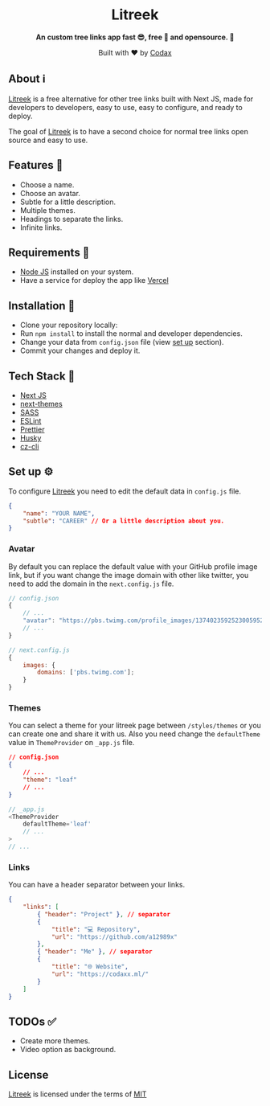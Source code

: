 <h1 align="center">Litreek</h1>

<p align="center"><b>An custom tree links app fast 😎, free 🤯 and opensource. 💪</b></p>
<p align="center">Built with ❤️ by <a href="https://github.com/a12989x/">Codax</a></p>

## About ℹ️

[Litreek](https://github.com/a12989x/litreek/) is a free alternative for other tree links built with Next JS, made for developers to developers, easy to use, easy to configure, and ready to deploy.

The goal of [Litreek](https://github.com/a12989x/litreek/) is to have a second choice for normal tree links open source and easy to use.

## Features 🎉

-   Choose a name.
-   Choose an avatar.
-   Subtle for a little description.
-   Multiple themes.
-   Headings to separate the links.
-   Infinite links.

## Requirements 📝

-   [Node JS](https://nodejs.org/) installed on your system.
-   Have a service for deploy the app like [Vercel](https://vercel.com/)

## Installation 🚀

-   Clone your repository locally:
-   Run `npm install` to install the normal and developer dependencies.
-   Change your data from `config.json` file (view [set up](#set-up-%EF%B8%8F) section).
-   Commit your changes and deploy it.

## Tech Stack 🤖

-   [Next JS](https://nextjs.org/)
-   [next-themes](https://github.com/pacocoursey/next-themes)
-   [SASS](https://sass-lang.com/)
-   [ESLint](https://eslint.org/)
-   [Prettier](https://prettier.io/)
-   [Husky](https://typicode.github.io/husky/#/)
-   [cz-cli](http://commitizen.github.io/cz-cli/)

## Set up ⚙️

To configure [Litreek](https://github.com/a12989x/litreek/) you need to edit the default data in `config.js` file.

```json
{
	"name": "YOUR NAME",
	"subtle": "CAREER" // Or a little description about you.
}
```

### Avatar

By default you can replace the default value with your GitHub profile image link, but if you want change the image domain with other like twitter, you need to add the domain in the `next.config.js` file.

```javascript
// config.json
{
	// ...
	"avatar": "https://pbs.twimg.com/profile_images/1374023592523005952/lfkEIHsx_400x400.jpg";
	// ...
}
```

```javascript
// next.config.js
{
	images: {
		domains: ['pbs.twimg.com'];
	}
}
```

### Themes

You can select a theme for your litreek page between `/styles/themes` or you can create one and share it with us. Also you need change the `defaultTheme` value in `ThemeProvider` on `_app.js` file.

```json
// config.json
{
	// ...
	"theme": "leaf"
	// ...
}
```

```javascript
// _app.js
<ThemeProvider
	defaultTheme='leaf'
	// ...
>
// ...
```

### Links

You can have a header separator between your links.

```json
{
	"links": [
		{ "header": "Project" }, // separator
		{
			"title": "💻 Repository",
			"url": "https://github.com/a12989x"
		},
		{ "header": "Me" }, // separator
		{
			"title": "🌐 Website",
			"url": "https://codaxx.ml/"
		}
	]
}
```

## TODOs ✅️

-   Create more themes.
-   Video option as background.

## License

[Litreek](https://github.com/a12989x/litreek/) is licensed under the terms of [MIT](https://choosealicense.com/licenses/mit/)
